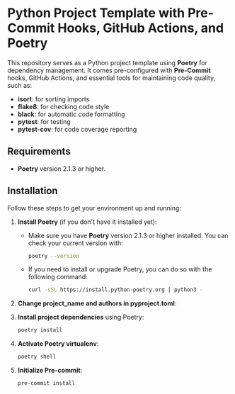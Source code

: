 # Python Project Template with Pre-Commit Hooks, GitHub Actions, and Poetry

This repository serves as a Python project template using **Poetry** for dependency management. It comes pre-configured with **Pre-Commit** hooks, GitHub Actions, and essential tools for maintaining code quality, such as:

- **isort**: for sorting imports
- **flake8**: for checking code style
- **black**: for automatic code formatting
- **pytest**: for testing
- **pytest-cov**: for code coverage reporting

## Requirements

- **Poetry** version 2.1.3 or higher.

## Installation

Follow these steps to get your environment up and running:

1. **Install Poetry** (if you don't have it installed yet):
   - Make sure you have **Poetry** version 2.1.3 or higher installed. You can check your current version with:

     ```bash
     poetry --version
     ```

   - If you need to install or upgrade Poetry, you can do so with the following command:

     ```bash
     curl -sSL https://install.python-poetry.org | python3 -
     ```

2. **Change project_name and authors in pyproject.toml**:

3. **Install project dependencies** using Poetry:

   ```bash
   poetry install

4. **Activate Poetry virtualenv**:

   ```bash
   poetry shell

5. **Initialize Pre-commit**:

   ```bash
   pre-commit install